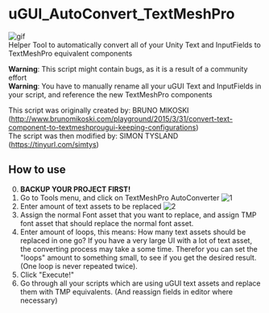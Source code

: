 
# uGUI_AutoConvert_TextMeshPro
![gif](https://i.imgur.com/IqH68Rj.gif)  
Helper Tool to automatically convert all of your Unity Text and InputFields to TextMeshPro equivalent components

**Warning**: This script might contain bugs, as it is a result of a community effort  
**Warning**: You have to manually rename all your uGUI Text and InputFields in your script, and reference the new TextMeshPro components  

This script was originally created by: BRUNO MIKOSKI (http://www.brunomikoski.com/playground/2015/3/31/convert-text-component-to-textmeshprougui-keeping-configurations)  
The script was then modified by: SIMON TYSLAND (https://tinyurl.com/simtys)  


## How to use

0. **BACKUP YOUR PROJECT FIRST!**
1. Go to Tools menu, and click on TextMeshPro AutoConverter
![1](https://i.imgur.com/07y7LVa.png)
2. Enter amount of text assets to be replaced
![2](https://i.imgur.com/guYsgIo.png)
3. Assign the normal Font asset that you want to replace, and assign TMP font asset that should replace the normal font asset.
4. Enter amount of loops, this means: How many text assets should be replaced in one go? If you have a very large UI with a lot of text asset, the converting process may take a some time. Therefor you can set the "loops" amount to something small, to see if you get the desired result. (One loop is never repeated twice).
5. Click "Execute!"
6. Go through all your scripts which are using uGUI text assets and replace them with TMP equivalents. (And reassign fields in editor where necessary)

